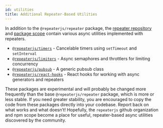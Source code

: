 ```yaml
---
id: utilities
title: Additional Repeater-Based Utilities
---
```


In addition to the `@repeaterjs/repeater` package, the [repeater repository](https://github.com/repeaterjs/repeater) and [package scope](https://www.npmjs.com/org/repeater) contain various async utilities implemented with repeaters.

- [`@repeaterjs/timers`](https://github.com/repeaterjs/repeater/tree/master/packages/timers) - Cancelable timers using `setTimeout` and `setInterval`
- [`@repeaterjs/limiters`](https://github.com/repeaterjs/repeater/tree/master/packages/limiters) - Async semaphores and throttlers for limiting concurrency
- [`@repeaterjs/pubsub`](https://github.com/repeaterjs/repeater/tree/master/packages/pubsub) - A generic pubsub class
- [`@repeaterjs/react-hooks`](https://github.com/repeaterjs/react-hooks) - React hooks for working with async generators and repeaters

These packages are experimental and will probably be changed more frequently than the base `@repeaterjs/repeater` package, which is more or less stable. If you need greater stability, you are encouraged to copy the code from these packages directly into your codebase. Report back on what works and what doesn’t! Hopefully, the `repeaterjs` github organization and npm scope become a place for useful, repeater-based async utilities discovered by the community.
